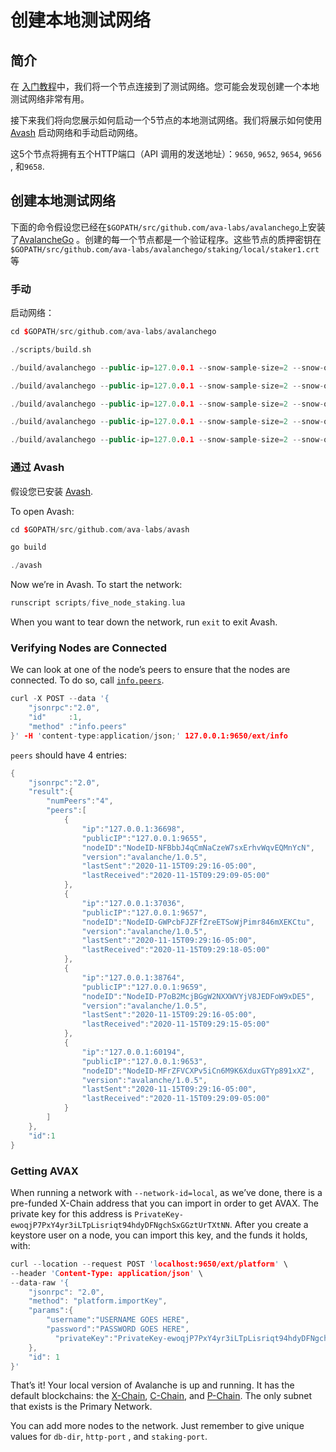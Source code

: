 # 创建本地测试网络

## 简介

在 [入门教程](https://avalanche.gitbook.io/avalanche/build/getting-started)中，我们将一个节点连接到了测试网络。您可能会发现创建一个本地测试网络非常有用。

接下来我们将向您展示如何启动一个5节点的本地测试网络。我们将展示如何使用 [Avash](https://avalanche.gitbook.io/avalanche/build/tools/avash) 启动网络和手动启动网络。

这5个节点将拥有五个HTTP端口（API 调用的发送地址）：`9650`, `9652`, `9654`, `9656` , 和`9658`.

## 创建本地测试网络

下面的命令假设您已经在`$GOPATH/src/github.com/ava-labs/avalanchego`上安装了[AvalancheGo](https://avalanche.gitbook.io/avalanche/build/getting-started#download-avalanchego) 。创建的每一个节点都是一个验证程序。这些节点的质押密钥在`$GOPATH/src/github.com/ava-labs/avalanchego/staking/local/staker1.crt`等

### 手动

启动网络：

```cpp
cd $GOPATH/src/github.com/ava-labs/avalanchego
```

```cpp
./scripts/build.sh
```

```cpp
./build/avalanchego --public-ip=127.0.0.1 --snow-sample-size=2 --snow-quorum-size=2 --http-port=9650 --staking-port=9651 --db-dir=db/node1 --staking-enabled=true --network-id=local --bootstrap-ips= --staking-tls-cert-file=$(pwd)/staking/local/staker1.crt --staking-tls-key-file=$(pwd)/staking/local/staker1.key
```

```cpp
./build/avalanchego --public-ip=127.0.0.1 --snow-sample-size=2 --snow-quorum-size=2 --http-port=9652 --staking-port=9653 --db-dir=db/node2 --staking-enabled=true --network-id=local --bootstrap-ips=127.0.0.1:9651 --bootstrap-ids=NodeID-7Xhw2mDxuDS44j42TCB6U5579esbSt3Lg --staking-tls-cert-file=$(pwd)/staking/local/staker2.crt --staking-tls-key-file=$(pwd)/staking/local/staker2.key
```

```cpp
./build/avalanchego --public-ip=127.0.0.1 --snow-sample-size=2 --snow-quorum-size=2 --http-port=9654 --staking-port=9655 --db-dir=db/node3 --staking-enabled=true --network-id=local --bootstrap-ips=127.0.0.1:9651 --bootstrap-ids=NodeID-7Xhw2mDxuDS44j42TCB6U5579esbSt3Lg --staking-tls-cert-file=$(pwd)/staking/local/staker3.crt --staking-tls-key-file=$(pwd)/staking/local/staker3.key
```

```cpp
./build/avalanchego --public-ip=127.0.0.1 --snow-sample-size=2 --snow-quorum-size=2 --http-port=9656 --staking-port=9657 --db-dir=db/node4 --staking-enabled=true --network-id=local --bootstrap-ips=127.0.0.1:9651 --bootstrap-ids=NodeID-7Xhw2mDxuDS44j42TCB6U5579esbSt3Lg --staking-tls-cert-file=$(pwd)/staking/local/staker4.crt --staking-tls-key-file=$(pwd)/staking/local/staker4.key
```

```cpp
./build/avalanchego --public-ip=127.0.0.1 --snow-sample-size=2 --snow-quorum-size=2 --http-port=9658 --staking-port=9659 --db-dir=db/node5 --staking-enabled=true --network-id=local --bootstrap-ips=127.0.0.1:9651 --bootstrap-ids=NodeID-7Xhw2mDxuDS44j42TCB6U5579esbSt3Lg --staking-tls-cert-file=$(pwd)/staking/local/staker5.crt --staking-tls-key-file=$(pwd)/staking/local/staker5.key
```

### 通过 Avash

假设您已安装 [Avash](https://avalanche.gitbook.io/avalanche/build/tools/avash).

To open Avash:

```cpp
cd $GOPATH/src/github.com/ava-labs/avash
```

```cpp
go build
```

```cpp
./avash
```

Now we’re in Avash. To start the network:

```cpp
runscript scripts/five_node_staking.lua
```

When you want to tear down the network, run `exit` to exit Avash.

### Verifying Nodes are Connected <a id="verifying-nodes-are-connected"></a>

We can look at one of the node’s peers to ensure that the nodes are connected. To do so, call [`info.peers`](https://avalanche.gitbook.io/avalanche/build/apis/info-api#info-peers).

```cpp
curl -X POST --data '{
    "jsonrpc":"2.0",
    "id"     :1,
    "method" :"info.peers"
}' -H 'content-type:application/json;' 127.0.0.1:9650/ext/info
```

`peers` should have 4 entries:

```cpp
{
    "jsonrpc":"2.0",
    "result":{
        "numPeers":"4",
        "peers":[
            {
                "ip":"127.0.0.1:36698",
                "publicIP":"127.0.0.1:9655",
                "nodeID":"NodeID-NFBbbJ4qCmNaCzeW7sxErhvWqvEQMnYcN",
                "version":"avalanche/1.0.5",
                "lastSent":"2020-11-15T09:29:16-05:00",
                "lastReceived":"2020-11-15T09:29:09-05:00"
            },
            {
                "ip":"127.0.0.1:37036",
                "publicIP":"127.0.0.1:9657",
                "nodeID":"NodeID-GWPcbFJZFfZreETSoWjPimr846mXEKCtu",
                "version":"avalanche/1.0.5",
                "lastSent":"2020-11-15T09:29:16-05:00",
                "lastReceived":"2020-11-15T09:29:18-05:00"
            },
            {
                "ip":"127.0.0.1:38764",
                "publicIP":"127.0.0.1:9659",
                "nodeID":"NodeID-P7oB2McjBGgW2NXXWVYjV8JEDFoW9xDE5",
                "version":"avalanche/1.0.5",
                "lastSent":"2020-11-15T09:29:16-05:00",
                "lastReceived":"2020-11-15T09:29:15-05:00"
            },
            {
                "ip":"127.0.0.1:60194",
                "publicIP":"127.0.0.1:9653",
                "nodeID":"NodeID-MFrZFVCXPv5iCn6M9K6XduxGTYp891xXZ",
                "version":"avalanche/1.0.5",
                "lastSent":"2020-11-15T09:29:16-05:00",
                "lastReceived":"2020-11-15T09:29:09-05:00"
            }
        ]
    },
    "id":1
}
```

### Getting AVAX <a id="getting-avax"></a>

When running a network with `--network-id=local`, as we’ve done, there is a pre-funded X-Chain address that you can import in order to get AVAX. The private key for this address is `PrivateKey-ewoqjP7PxY4yr3iLTpLisriqt94hdyDFNgchSxGGztUrTXtNN`. After you create a keystore user on a node, you can import this key, and the funds it holds, with:

```cpp
curl --location --request POST 'localhost:9650/ext/platform' \
--header 'Content-Type: application/json' \
--data-raw '{
    "jsonrpc": "2.0",
    "method": "platform.importKey",
    "params":{
        "username":"USERNAME GOES HERE",
        "password":"PASSWORD GOES HERE",
          "privateKey":"PrivateKey-ewoqjP7PxY4yr3iLTpLisriqt94hdyDFNgchSxGGztUrTXtNN"
    },
    "id": 1
}'
```

That’s it! Your local version of Avalanche is up and running. It has the default blockchains: the [X-Chain](https://avalanche.gitbook.io/avalanche/learn/platform-overview#exchange-chain-x-chain), [C-Chain](https://avalanche.gitbook.io/avalanche/learn/platform-overview#contract-chain-c-chain), and [P-Chain](https://avalanche.gitbook.io/avalanche/learn/platform-overview#platform-chain-p-chain). The only subnet that exists is the Primary Network.

You can add more nodes to the network. Just remember to give unique values for `db-dir`, `http-port` , and `staking-port`.

<!--stackedit_data:
eyJoaXN0b3J5IjpbOTAyNjA4NjE1XX0=
-->